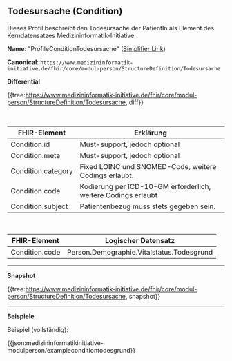 ## Todesursache (Condition)

Dieses Profil beschreibt den Todesursache der PatientIn als Element des Kerndatensatzes Medizininformatik-Initiative.

**Name**: "ProfileConditionTodesursache" ([Simplifier Link](https://simplifier.net/resolve?canonical=https://www.medizininformatik-initiative.de/fhir/core/modul-person/StructureDefinition/Todesursache&fhirVersion=R4&scope=de.medizininformatikinitiative.kerndatensatz.person@1.0.14))

**Canonical**: 
```https://www.medizininformatik-initiative.de/fhir/core/modul-person/StructureDefinition/Todesursache```

**Differential**

{{tree:https://www.medizininformatik-initiative.de/fhir/core/modul-person/StructureDefinition/Todesursache, diff}}

<br>

| FHIR-Element | Erklärung |
|--------------|-----------|
| Condition.id      | Must-support, jedoch optional       |
| Condition.meta       | Must-support, jedoch optional         |
| Condition.category       | Fixed LOINC und SNOMED-Code, weitere Codings erlaubt.         |
| Condition.code       | Kodierung per ICD-10-GM erforderlich, weitere Codings erlaubt       |
| Condition.subject       | Patientenbezug muss stets gegeben sein.         |

<br>

| FHIR-Element | Logischer Datensatz |
|--------------|-----------|
| Condition.code      | Person.Demographie.Vitalstatus.Todesgrund |

---

**Snapshot**

{{tree:https://www.medizininformatik-initiative.de/fhir/core/modul-person/StructureDefinition/Todesursache, snapshot}}

---

**Beispiele**

Beispiel (vollständig):

{{json:medizininformatikinitiative-modulperson/exampleconditiontodesgrund}}